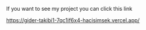 If you want to see my project you can click this link

https://gider-takibi1-7qc1if6x4-hacisimsek.vercel.app/

